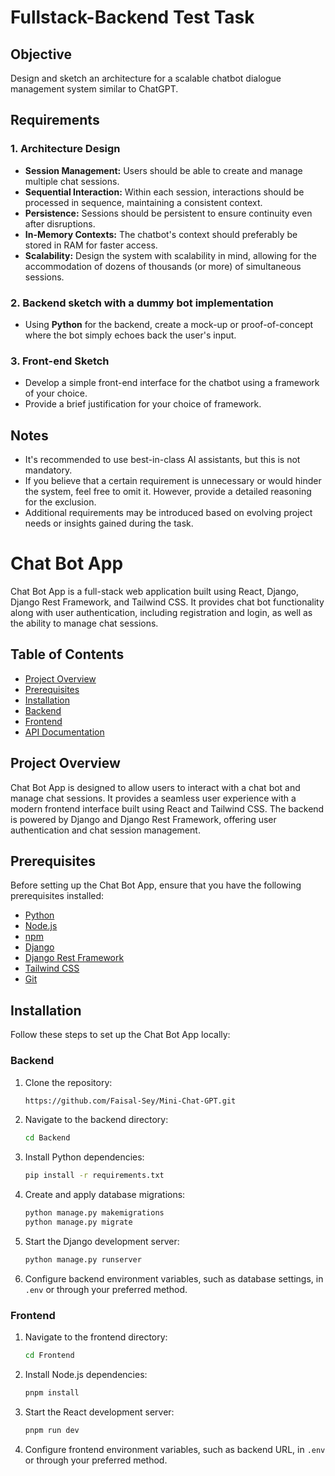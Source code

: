 # Fullstack-Backend Test Task

## Objective
Design and sketch an architecture for a scalable chatbot dialogue management system similar to ChatGPT.

## Requirements

### 1. Architecture Design
- **Session Management:** Users should be able to create and manage multiple chat sessions.
- **Sequential Interaction:** Within each session, interactions should be processed in sequence, maintaining a consistent context.
- **Persistence:** Sessions should be persistent to ensure continuity even after disruptions.
- **In-Memory Contexts:** The chatbot's context should preferably be stored in RAM for faster access.
- **Scalability:** Design the system with scalability in mind, allowing for the accommodation of dozens of thousands (or more) of simultaneous sessions.

### 2. Backend sketch with a dummy bot implementation
- Using **Python** for the backend, create a mock-up or proof-of-concept where the bot simply echoes back the user's input.

### 3. Front-end Sketch
- Develop a simple front-end interface for the chatbot using a framework of your choice.
- Provide a brief justification for your choice of framework.

## Notes
- It's recommended to use best-in-class AI assistants, but this is not mandatory.
- If you believe that a certain requirement is unnecessary or would hinder the system, feel free to omit it. However, provide a detailed reasoning for the exclusion.
- Additional requirements may be introduced based on evolving project needs or insights gained during the task.


# Chat Bot App

Chat Bot App is a full-stack web application built using React, Django, Django Rest Framework, and Tailwind CSS. It provides chat bot functionality along with user authentication, including registration and login, as well as the ability to manage chat sessions.

## Table of Contents

- [Project Overview](#project-overview)
- [Prerequisites](#prerequisites)
- [Installation](#installation)
- [Backend](#backend)
- [Frontend](#frontend)
- [API Documentation](#api-documentation)


## Project Overview

Chat Bot App is designed to allow users to interact with a chat bot and manage chat sessions. It provides a seamless user experience with a modern frontend interface built using React and Tailwind CSS. The backend is powered by Django and Django Rest Framework, offering user authentication and chat session management.

## Prerequisites

Before setting up the Chat Bot App, ensure that you have the following prerequisites installed:

- [Python](https://www.python.org/downloads/)
- [Node.js](https://nodejs.org/)
- [npm](https://www.npmjs.com/)
- [Django](https://www.djangoproject.com/download/)
- [Django Rest Framework](https://www.django-rest-framework.org/#installation)
- [Tailwind CSS](https://tailwindcss.com/docs/installation)
- [Git](https://git-scm.com/)

## Installation

Follow these steps to set up the Chat Bot App locally:

### Backend

1. Clone the repository:

   ```bash
   https://github.com/Faisal-Sey/Mini-Chat-GPT.git
   ```

2. Navigate to the backend directory:

   ```bash
   cd Backend
   ```

3. Install Python dependencies:

   ```bash
   pip install -r requirements.txt
   ```

4. Create and apply database migrations:

   ```bash
   python manage.py makemigrations
   python manage.py migrate
   ```

5. Start the Django development server:

   ```bash
   python manage.py runserver
   ```

6. Configure backend environment variables, such as database settings, in `.env` or through your preferred method.

### Frontend

1. Navigate to the frontend directory:

   ```bash
   cd Frontend
   ```

2. Install Node.js dependencies:

   ```bash
   pnpm install
   ```

3. Start the React development server:

   ```bash
   pnpm run dev
   ```
4. Configure frontend environment variables, such as backend URL, in `.env` or through your preferred method.

